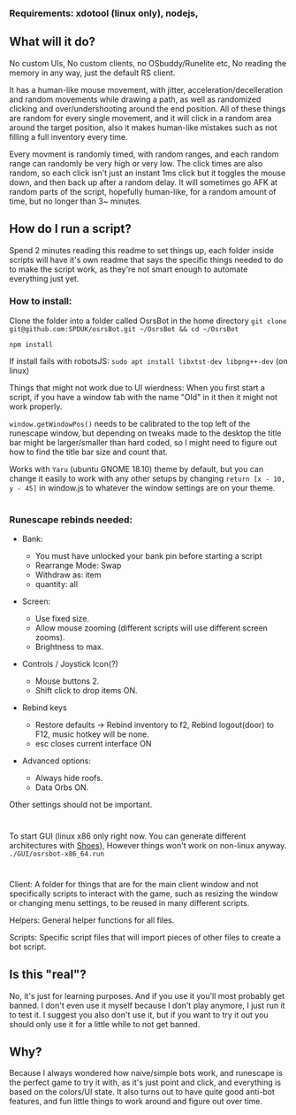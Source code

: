 ### Requirements: xdotool (linux only), nodejs,

## What will it do?

No custom UIs, No custom clients, no OSbuddy/Runelite etc, No reading the memory in any way, just the default RS client.

It has a human-like mouse movement, with jitter, acceleration/decelleration and random movements while drawing a path, as well as randomized clicking and over/undershooting around the end position.
All of these things are random for every single movement, and it will click in a random area around the target position, also it makes human-like mistakes such as not filling a full inventory every time.

Every movment is randomly timed, with random ranges, and each random range can randomly be very high or very low.
The click times are also random, so each click isn't just an instant 1ms click but it toggles the mouse down, and then back up after a random delay.
It will sometimes go AFK at random parts of the script, hopefully human-like, for a random amount of time, but no longer than 3~ minutes.

## How do I run a script?

Spend 2 minutes reading this readme to set things up, each folder inside scripts will have it's own readme that says the specific things needed to do to make the script work, as they're not smart enough to automate everything just yet.

### How to install:

Clone the folder into a folder called OsrsBot in the home directory
`git clone git@github.com:SPDUK/osrsBot.git ~/OsrsBot && cd ~/OsrsBot`

`npm install`

If install fails with robotsJS:
`sudo apt install libxtst-dev libpng++-dev` (on linux)

Things that might not work due to UI wierdness:
When you first start a script, if you have a window tab with the name "Old" in it then it might not work properly.

`window.getWindowPos()` needs to be calibrated to the top left of the runescape window, but depending on tweaks made to the desktop the title bar might be larger/smaller than hard coded, so I might need to figure out how to find the title bar size and count that.

Works with `Yaru` (ubuntu GNOME 18.10) theme by default, but you can change it easily to work with any other setups by changing `return [x - 10, y - 45]` in window.js to whatever the window settings are on your theme.

#

### Runescape rebinds needed:

- Bank:

  - You must have unlocked your bank pin before starting a script
  - Rearrange Mode: Swap
  - Withdraw as: item
  - quantity: all

- Screen:
  - Use fixed size.
  - Allow mouse zooming (different scripts will use different screen zooms).
  - Brightness to max.
- Controls / Joystick Icon(?)
  - Mouse buttons 2.
  - Shift click to drop items ON.
- Rebind keys
  - Restore defaults -> Rebind inventory to f2, Rebind logout(door) to F12, music hotkey will be none.
  - esc closes current interface ON
- Advanced options:
  - Always hide roofs.
  - Data Orbs ON.

Other settings should not be important.

#

To start GUI (linux x86 only right now. You can generate different architectures with [Shoes](http://shoesrb.com/)), However things won't work on non-linux anyway.
`./GUI/osrsbot-x86_64.run`

#

###

Client: A folder for things that are for the main client window and not specifically scripts to interact with the game, such as resizing the window or changing menu settings, to be reused in many different scripts.

Helpers: General helper functions for all files.

Scripts: Specific script files that will import pieces of other files to create a bot script.

## Is this "real"?

No, it's just for learning purposes. And if you use it you'll most probably get banned. I don't even use it myself because I don't play anymore, I just run it to test it. I suggest you also don't use it, but if you want to try it out you should only use it for a little while to not get banned.

## Why?

Because I always wondered how naive/simple bots work, and runescape is the perfect game to try it with, as it's just point and click, and everything is based on the colors/UI state. It also turns out to have quite good anti-bot features, and fun little things to work around and figure out over time.
